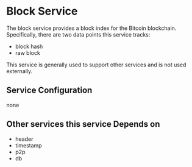 # Block Service

The block service provides a block index for the Bitcoin blockchain. Specifically, there are two data points this service tracks:

- block hash
- raw block

This service is generally used to support other services and is not used externally.

## Service Configuration

none

## Other services this service Depends on

- header
- timestamp
- p2p
- db
